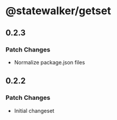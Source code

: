 # @statewalker/getset

## 0.2.3

### Patch Changes

- Normalize package.json files

## 0.2.2

### Patch Changes

- Initial changeset

